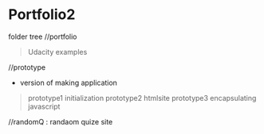 # Portfolio2
folder tree
//portfolio
 > Udacity examples

//prototype
* version of making application 
 > prototype1 initialization 
 > prototype2 htmlsite 
 > prototype3 encapsulating javascript 

//randomQ : randaom quize site
